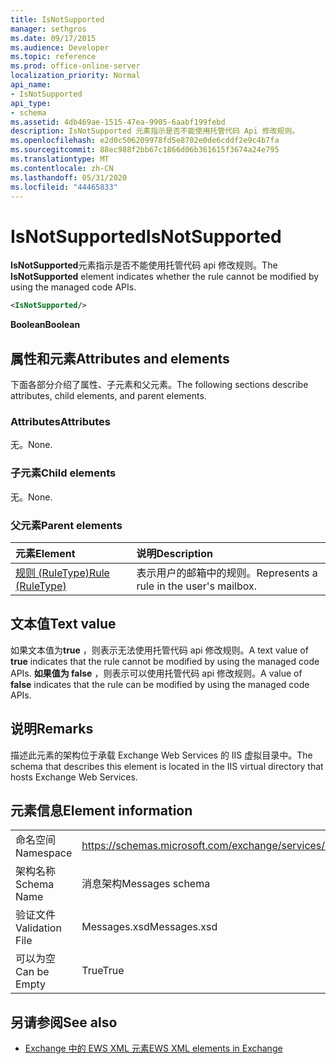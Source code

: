 ```yaml
---
title: IsNotSupported
manager: sethgros
ms.date: 09/17/2015
ms.audience: Developer
ms.topic: reference
ms.prod: office-online-server
localization_priority: Normal
api_name:
- IsNotSupported
api_type:
- schema
ms.assetid: 4db469ae-1515-47ea-9905-6aabf199febd
description: IsNotSupported 元素指示是否不能使用托管代码 Api 修改规则。
ms.openlocfilehash: e2d0c506209978fd5e8702e0de6cddf2e9c4b7fa
ms.sourcegitcommit: 88ec988f2bb67c1866d06b361615f3674a24e795
ms.translationtype: MT
ms.contentlocale: zh-CN
ms.lasthandoff: 05/31/2020
ms.locfileid: "44465833"
---
```

# <a name="isnotsupported"></a><span data-ttu-id="a4b3d-103">IsNotSupported</span><span class="sxs-lookup"><span data-stu-id="a4b3d-103">IsNotSupported</span></span>

<span data-ttu-id="a4b3d-104">**IsNotSupported**元素指示是否不能使用托管代码 api 修改规则。</span><span class="sxs-lookup"><span data-stu-id="a4b3d-104">The **IsNotSupported** element indicates whether the rule cannot be modified by using the managed code APIs.</span></span> 
  
```XML
<IsNotSupported/>
```

 <span data-ttu-id="a4b3d-105">**Boolean**</span><span class="sxs-lookup"><span data-stu-id="a4b3d-105">**Boolean**</span></span>
## <a name="attributes-and-elements"></a><span data-ttu-id="a4b3d-106">属性和元素</span><span class="sxs-lookup"><span data-stu-id="a4b3d-106">Attributes and elements</span></span>

<span data-ttu-id="a4b3d-107">下面各部分介绍了属性、子元素和父元素。</span><span class="sxs-lookup"><span data-stu-id="a4b3d-107">The following sections describe attributes, child elements, and parent elements.</span></span>
  
### <a name="attributes"></a><span data-ttu-id="a4b3d-108">Attributes</span><span class="sxs-lookup"><span data-stu-id="a4b3d-108">Attributes</span></span>

<span data-ttu-id="a4b3d-109">无。</span><span class="sxs-lookup"><span data-stu-id="a4b3d-109">None.</span></span>
  
### <a name="child-elements"></a><span data-ttu-id="a4b3d-110">子元素</span><span class="sxs-lookup"><span data-stu-id="a4b3d-110">Child elements</span></span>

<span data-ttu-id="a4b3d-111">无。</span><span class="sxs-lookup"><span data-stu-id="a4b3d-111">None.</span></span>
  
### <a name="parent-elements"></a><span data-ttu-id="a4b3d-112">父元素</span><span class="sxs-lookup"><span data-stu-id="a4b3d-112">Parent elements</span></span>

|<span data-ttu-id="a4b3d-113">**元素**</span><span class="sxs-lookup"><span data-stu-id="a4b3d-113">**Element**</span></span>|<span data-ttu-id="a4b3d-114">**说明**</span><span class="sxs-lookup"><span data-stu-id="a4b3d-114">**Description**</span></span>|
|:-----|:-----|
|[<span data-ttu-id="a4b3d-115">规则 (RuleType)</span><span class="sxs-lookup"><span data-stu-id="a4b3d-115">Rule (RuleType)</span></span>](rule-ruletype.md) <br/> |<span data-ttu-id="a4b3d-116">表示用户的邮箱中的规则。</span><span class="sxs-lookup"><span data-stu-id="a4b3d-116">Represents a rule in the user's mailbox.</span></span>  <br/> |
   
## <a name="text-value"></a><span data-ttu-id="a4b3d-117">文本值</span><span class="sxs-lookup"><span data-stu-id="a4b3d-117">Text value</span></span>

<span data-ttu-id="a4b3d-118">如果文本值为**true** ，则表示无法使用托管代码 api 修改规则。</span><span class="sxs-lookup"><span data-stu-id="a4b3d-118">A text value of **true** indicates that the rule cannot be modified by using the managed code APIs.</span></span> <span data-ttu-id="a4b3d-119">**如果值为 false** ，则表示可以使用托管代码 api 修改规则。</span><span class="sxs-lookup"><span data-stu-id="a4b3d-119">A value of **false** indicates that the rule can be modified by using the managed code APIs.</span></span> 
  
## <a name="remarks"></a><span data-ttu-id="a4b3d-120">说明</span><span class="sxs-lookup"><span data-stu-id="a4b3d-120">Remarks</span></span>

<span data-ttu-id="a4b3d-121">描述此元素的架构位于承载 Exchange Web Services 的 IIS 虚拟目录中。</span><span class="sxs-lookup"><span data-stu-id="a4b3d-121">The schema that describes this element is located in the IIS virtual directory that hosts Exchange Web Services.</span></span>
  
## <a name="element-information"></a><span data-ttu-id="a4b3d-122">元素信息</span><span class="sxs-lookup"><span data-stu-id="a4b3d-122">Element information</span></span>

|||
|:-----|:-----|
|<span data-ttu-id="a4b3d-123">命名空间</span><span class="sxs-lookup"><span data-stu-id="a4b3d-123">Namespace</span></span>  <br/> |https://schemas.microsoft.com/exchange/services/2006/messages  <br/> |
|<span data-ttu-id="a4b3d-124">架构名称</span><span class="sxs-lookup"><span data-stu-id="a4b3d-124">Schema Name</span></span>  <br/> |<span data-ttu-id="a4b3d-125">消息架构</span><span class="sxs-lookup"><span data-stu-id="a4b3d-125">Messages schema</span></span>  <br/> |
|<span data-ttu-id="a4b3d-126">验证文件</span><span class="sxs-lookup"><span data-stu-id="a4b3d-126">Validation File</span></span>  <br/> |<span data-ttu-id="a4b3d-127">Messages.xsd</span><span class="sxs-lookup"><span data-stu-id="a4b3d-127">Messages.xsd</span></span>  <br/> |
|<span data-ttu-id="a4b3d-128">可以为空</span><span class="sxs-lookup"><span data-stu-id="a4b3d-128">Can be Empty</span></span>  <br/> |<span data-ttu-id="a4b3d-129">True</span><span class="sxs-lookup"><span data-stu-id="a4b3d-129">True</span></span>  <br/> |
   
## <a name="see-also"></a><span data-ttu-id="a4b3d-130">另请参阅</span><span class="sxs-lookup"><span data-stu-id="a4b3d-130">See also</span></span>



- [<span data-ttu-id="a4b3d-131">Exchange 中的 EWS XML 元素</span><span class="sxs-lookup"><span data-stu-id="a4b3d-131">EWS XML elements in Exchange</span></span>](ews-xml-elements-in-exchange.md)

